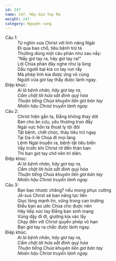 ```yaml
---
id: 247
name: 247. Hãy Giơ Tay Ra
weight: 247
category: Nguyện vọng
---
```

<dl><dt>Câu 1:</dt><dd data-verse="1">Từ nghìn xưa Christ với linh năng Ngài <br/>Đi qua bao chỗ, tiêu bệnh trừ tà <br/>Thường dùng một câu phán như sau nầy: <br/>“Nầy giơ tay ra, hãy giơ tay ra!” <br/>Lời Chúa phán đây nghe như lạ lùng <br/>Dầu người bại kia co tay run rẩy <br/>Mà phép linh kia được ứng vô cùng <br/>Người vừa giơ tay thấy được lành ngay. </dd><dt>Điệp khúc:</dt><dd data-chorus="1"><em>Ai là bệnh nhân, hãy giơ tay ra, <br/>Cầm chặt lời hứa sắt đinh quý hóa <br/>Thuận tiếng Chúa khuyên liền giơ bàn tay <br/>Nhiên hậu Christ truyền lành ngay. </em></dd><dt>Câu 2:</dt><dd data-verse="2">Christ hiện gần ta, Đấng không thay dời <br/>Ban cho ân cứu, yêu thương trọn đầy <br/>Ngài vực hồn ta thoát ly tội đời <br/>Tật bệnh, chết chóc, thảy tiêu trừ ngay <br/>Tại Ga-li-lê Chúa đi mọi làng <br/>Lệnh Ngài truyền ra, bệnh tật tiêu biến <br/>Vậy trước khi Christ rờ đến thân bạn <br/>Thì bạn giơ tay chớ nên trì diên. </dd><dt>Điệp khúc:</dt><dd data-chorus="1"><em>Ai là bệnh nhân, hãy giơ tay ra, <br/>Cầm chặt lời hứa sắt đinh quý hóa <br/>Thuận tiếng Chúa khuyên liền giơ bàn tay <br/>Nhiên hậu Christ truyền lành ngay. </em></dd><dt>Câu 3:</dt><dd data-verse="3">Bạn bạc nhược chăng? nếu mong phục cường <br/>Jê-sus Christ sẽ ban năng lực liền <br/>Giục lòng mạnh tin, vững trong can trường <br/>Điều bạn ao ước Chúa cho được nên <br/>Hãy tiếp xúc tay Đấng ban sinh mạng <br/>Vùng dậy đi đi, giường kia vác lấy <br/>Chạy đến với Christ quyền phép vô hạn <br/>Bạn giơ tay ra chắc được lành ngay. </dd><dt>Điệp khúc:</dt><dd data-chorus="1"><em>Ai là bệnh nhân, hãy giơ tay ra, <br/>Cầm chặt lời hứa sắt đinh quý hóa <br/>Thuận tiếng Chúa khuyên liền giơ bàn tay <br/>Nhiên hậu Christ truyền lành ngay. </em></dd></dl>
